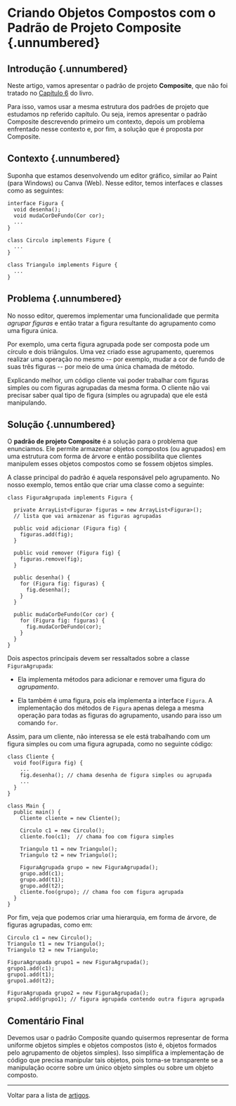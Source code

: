 # Criando Objetos Compostos com o Padrão de Projeto Composite {.unnumbered}

## Introdução  {.unnumbered}

Neste artigo, vamos apresentar o padrão de projeto **Composite**,
que não foi tratado no [Capítulo 6](https://engsoftmoderna.info/cap6.html) do livro.

Para isso, vamos usar a mesma estrutura dos padrões de projeto 
que estudamos np referido capítulo. Ou seja, iremos apresentar o padrão
Composite descrevendo primeiro um contexto, depois um problema 
enfrentado nesse contexto e, por fim, a solução que é proposta 
por Composite.

## Contexto {.unnumbered}

Suponha que estamos desenvolvendo um editor gráfico, similar 
ao Paint (para Windows) ou Canva (Web). Nesse editor, temos
interfaces e classes como as seguintes:

```
interface Figura {
  void desenha();
  void mudaCorDeFundo(Cor cor);
  ...	
}

class Circulo implements Figure {
  ...	
}

class Triangulo implements Figure {
  ...
}
```

## Problema {.unnumbered}

No nosso editor, queremos implementar uma funcionalidade
que permita *agrupar figuras* e então tratar a figura
resultante do agrupamento como uma figura única. 

Por exemplo, uma certa figura agrupada pode ser composta pode
um círculo e dois triângulos. Uma vez criado esse agrupamento, 
queremos realizar uma operação no mesmo -- por exemplo, mudar
a cor de fundo de suas três figuras -- por meio de uma
única chamada de método.

Explicando melhor, um código cliente vai poder trabalhar
com figuras simples ou com figuras agrupadas da mesma
forma. O cliente não vai precisar saber qual tipo de
figura (simples ou agrupada) que ele está manipulando.

## Solução {.unnumbered}

O **padrão de projeto Composite** é a solução para o
problema que enunciamos. Ele permite armazenar objetos
compostos (ou agrupados) em uma estrutura com forma de
árvore e então possibilita que clientes manipulem esses 
objetos compostos como se fossem objetos simples.

A classe principal do padrão é aquela responsável pelo
agrupamento. No nosso exemplo, temos então que criar uma
classe como a seguinte:

```
class FiguraAgrupada implements Figura {

  private ArrayList<Figura> figuras = new ArrayList<Figura>();
  // lista que vai armazenar as figuras agrupadas
  
  public void adicionar (Figura fig) {
    figuras.add(fig);
  }

  public void remover (Figura fig) {
    figuras.remove(fig);
  }

  public desenha() {
    for (Figura fig: figuras) {
      fig.desenha();   
    }
  }

  public mudaCorDeFundo(Cor cor) {
    for (Figura fig: figuras) {
      fig.mudaCorDeFundo(cor);   
    }
  }
}
```

Dois aspectos principais devem ser ressaltados sobre a classe ``FiguraAgrupada``:

* Ela implementa métodos para adicionar e remover uma figura do *agrupamento*.

* Ela também é uma figura, pois ela implementa a interface `Figura`. A implementação
dos métodos de `Figura` apenas delega a mesma operação para todas as figuras do
agrupamento, usando para isso um comando `for`.

Assim, para um cliente, não interessa se ele está trabalhando com um
figura simples ou com uma figura agrupada, como no seguinte código:

```
class Cliente {
  void foo(Figura fig) {
    ...
    fig.desenha(); // chama desenha de figura simples ou agrupada
    ...
  }	
}

class Main {
  public main() {
    Cliente cliente = new Cliente();

    Circulo c1 = new Circulo();
    cliente.foo(c1);  // chama foo com figura simples

    Triangulo t1 = new Triangulo();
    Triangulo t2 = new Triangulo();
    
    FiguraAgrupada grupo = new FiguraAgrupada();
    grupo.add(c1);
    grupo.add(t1);
    grupo.add(t2);
    cliente.foo(grupo); // chama foo com figura agrupada
  }	
}
```

Por fim, veja que podemos criar uma hierarquia, em forma
de árvore, de figuras agrupadas, como em:

```
Circulo c1 = new Circulo();
Triangulo t1 = new Triangulo();
Triangulo t2 = new Triangulo;
    
FiguraAgrupada grupo1 = new FiguraAgrupada();
grupo1.add(c1);
grupo1.add(t1);
grupo1.add(t2);

FiguraAgrupada grupo2 = new FiguraAgrupada();
grupo2.add(grupo1); // figura agrupada contendo outra figura agrupada
```

## Comentário Final

Devemos usar o padrão Composite quando quisermos representar
de forma uniforme objetos simples e objetos compostos (isto é,
objetos formados pelo agrupamento de objetos simples). Isso 
simplifica a implementação de código que precisa manipular 
tais objetos, pois torna-se transparente se a manipulação 
ocorre sobre um único objeto simples ou sobre um objeto
composto. 

* * * 

Voltar para a lista de [artigos](./artigos.html).
